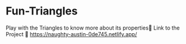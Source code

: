 # Fun-Triangles
Play with the Triangles to know more about its properties🔺
Link to the Project 🔗 https://naughty-austin-0de745.netlify.app/
